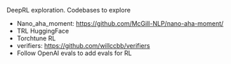 DeepRL exploration.
Codebases to explore
- Nano_aha_moment: https://github.com/McGill-NLP/nano-aha-moment/
- TRL HuggingFace
- Torchtune RL
- verifiers: https://github.com/willccbb/verifiers
- Follow OpenAI evals to add evals for RL
